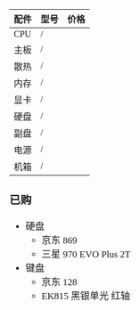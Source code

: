 <span  style="font-family: Simsun,serif; font-size: 17px; ">

| 配件  | 型号  | 价格  |
|-----|-----|-----|
| CPU | /   |     |
| 主板  | /   |     |
| 散热  | /   |     |
| 内存  | /   |     |
| 显卡  | /   |     |
| 硬盘  | /   |     |
| 副盘  | /   |     |
| 电源  | /   |     |
| 机箱  | /   |     |

### 已购

- 硬盘
    - 京东 869
    - 三星 970 EVO Plus 2T
- 键盘
    - 京东 128
    - EK815 黑银单光 红轴

</span>